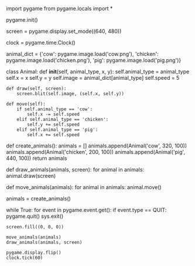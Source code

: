 import pygame
from pygame.locals import *

pygame.init()

screen = pygame.display.set_mode((640, 480))

clock = pygame.time.Clock()

animal_dict = {'cow': pygame.image.load('cow.png'),
                'chicken': pygame.image.load('chicken.png'),
                'pig': pygame.image.load('pig.png')}

class Animal:
    def __init__(self, animal_type, x, y):
        self.animal_type = animal_type
        self.x = x
        self.y = y
        self.image = animal_dict[animal_type]
        self.speed = 5

    def draw(self, screen):
        screen.blit(self.image, (self.x, self.y))

    def move(self):
        if self.animal_type == 'cow':
            self.x -= self.speed
        elif self.animal_type == 'chicken':
            self.y += self.speed
        elif self.animal_type == 'pig':
            self.x += self.speed

def create_animals():
    animals = []
    animals.append(Animal('cow', 320, 100))
    animals.append(Animal('chicken', 200, 100))
    animals.append(Animal('pig', 440, 100))
    return animals

def draw_animals(animals, screen):
    for animal in animals:
        animal.draw(screen)

def move_animals(animals):
    for animal in animals:
        animal.move()

animals = create_animals()

while True:
    for event in pygame.event.get():
        if event.type == QUIT:
            pygame.quit()
            sys.exit()

    screen.fill((0, 0, 0))

    move_animals(animals)
    draw_animals(animals, screen)

    pygame.display.flip()
    clock.tick(60)
